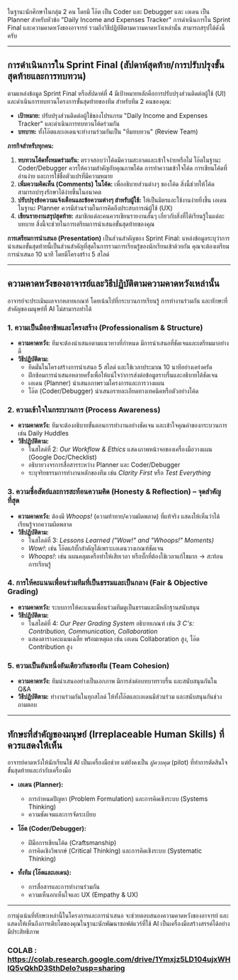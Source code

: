 ในฐานะนักศึกษาในกลุ่ม 2 คน โดยมี โอ๊ต เป็น Coder และ Debugger และ เอเดน เป็น Planner สำหรับหัวข้อ "Daily Income and Expenses Tracker" การดำเนินการใน Sprint Final และความคาดหวังของอาจารย์ รวมถึงวิธีปฏิบัติตามความคาดหวังเหล่านั้น สามารถสรุปได้ดังนี้ครับ

---

## การดำเนินการใน Sprint Final (สัปดาห์สุดท้าย/การปรับปรุงขั้นสุดท้ายและการทบทวน)

ตามแหล่งข้อมูล Sprint Final หรือสัปดาห์ที่ 4 มีเป้าหมายหลักคือการปรับปรุงส่วนติดต่อผู้ใช้ (UI) และดำเนินการทบทวนโครงการขั้นสุดท้ายของทีม สำหรับทีม 2 คนของคุณ:

- **เป้าหมาย:** ปรับปรุงส่วนติดต่อผู้ใช้ของโปรแกรม "Daily Income and Expenses Tracker" และดำเนินการทบทวนโค้ดร่วมกัน  
- **บทบาท:** ทั้งโอ๊ตและเอเดนจะทำงานร่วมกันเป็น "ทีมทบทวน" (Review Team)

**ภารกิจสำหรับทุกคน:**

1. **ทบทวนโค้ดทั้งหมดร่วมกัน:** ตรวจสอบว่าโค้ดมีความสะอาดและเข้าใจง่ายหรือไม่ โอ๊ตในฐานะ Coder/Debugger ควรให้ความสำคัญกับคุณภาพโค้ด การทำความเข้าใจโค้ด การเขียนโค้ดที่อ่านง่าย และการใช้ชื่อตัวแปรที่มีความหมาย  
2. **เพิ่มความคิดเห็น (Comments) ในโค้ด:** เพื่ออธิบายส่วนต่างๆ ของโค้ด สิ่งนี้ช่วยให้โค้ดสามารถบำรุงรักษาได้ง่ายขึ้นในอนาคต  
3. **ปรับปรุงข้อความแจ้งเตือนและข้อความต่างๆ สำหรับผู้ใช้:** ให้เป็นมิตรและใช้งานง่ายยิ่งขึ้น เอเดนในฐานะ Planner ควรมีส่วนร่วมในการคิดถึงประสบการณ์ผู้ใช้ (UX)  
4. **เขียนรายงานสรุปสุดท้าย:** สมาชิกแต่ละคนควรเขียนรายงานสั้นๆ เกี่ยวกับสิ่งที่ได้เรียนรู้ในแต่ละบทบาท สิ่งนี้จะช่วยในการเตรียมการนำเสนอขั้นสุดท้ายของคุณ  

**การเตรียมการนำเสนอ (Presentation)** เป็นส่วนสำคัญของ Sprint Final: แหล่งข้อมูลระบุว่าการนำเสนอขั้นสุดท้ายนี้เป็นส่วนสำคัญที่สุดในการรวมการเรียนรู้ของนักเรียนเข้าด้วยกัน คุณจะต้องเตรียมการนำเสนอ 10 นาที โดยมีโครงสร้าง 5 สไลด์

---

## ความคาดหวังของอาจารย์และวิธีปฏิบัติตามความคาดหวังเหล่านั้น

อาจารย์จะประเมินผลจากหลายเกณฑ์ โดยเน้นไปที่กระบวนการเรียนรู้ การทำงานร่วมกัน และทักษะที่สำคัญของมนุษย์ที่ AI ไม่สามารถทำได้

### 1. ความเป็นมืออาชีพและโครงสร้าง (Professionalism & Structure)
- **ความคาดหวัง:** ทีมจะต้องนำเสนอตามแนวทางที่กำหนด มีการนำเสนอที่ชัดเจนและเตรียมมาอย่างดี  
- **วิธีปฏิบัติตาม:**  
  - ยึดมั่นในโครงสร้างการนำเสนอ 5 สไลด์ และใช้เวลาประมาณ 10 นาทีอย่างเคร่งครัด  
  - ฝึกซ้อมการนำเสนอหลายครั้งเพื่อให้แน่ใจว่าการส่งต่อข้อมูลราบรื่นและอธิบายได้ชัดเจน  
  - เอเดน (Planner) นำเสนอภาพรวมโครงการและการวางแผน  
  - โอ๊ต (Coder/Debugger) นำเสนอรายละเอียดทางเทคนิคหรือตัวอย่างโค้ด  

### 2. ความเข้าใจในกระบวนการ (Process Awareness)
- **ความคาดหวัง:** ทีมจะต้องอธิบายขั้นตอนการทำงานอย่างชัดเจน และเข้าใจคุณค่าของกระบวนการ เช่น Daily Huddles  
- **วิธีปฏิบัติตาม:**  
  - ในสไลด์ที่ 2: *Our Workflow & Ethics* แสดงภาพหน้าจอของเครื่องมือวางแผน (Google Doc/Checklist)  
  - อธิบายวงจรการสื่อสารระหว่าง Planner และ Coder/Debugger  
  - ระบุจริยธรรมการทำงานหลักของทีม เช่น *Clarity First* หรือ *Test Everything*  

### 3. ความซื่อสัตย์และการสะท้อนความคิด (Honesty & Reflection) – จุดสำคัญที่สุด
- **ความคาดหวัง:** ต้องมี *Whoops!* (ความท้าทาย/ความผิดพลาด) ที่แท้จริง แสดงให้เห็นว่าได้เรียนรู้จากความผิดพลาด  
- **วิธีปฏิบัติตาม:**  
  - ในสไลด์ที่ 3: *Lessons Learned ("Wow!" and "Whoops!" Moments)*  
  - *Wow!*: เช่น โอ๊ตแก้บั๊กสำคัญได้เพราะเอเดนวางเกณฑ์ชัดเจน  
  - *Whoops!*: เช่น แผนคลุมเครือทำให้เสียเวลา หรือบั๊กที่ต้องใช้เวลาแก้ไขมาก → สะท้อนการเรียนรู้  

### 4. การให้คะแนนเพื่อนร่วมทีมที่เป็นธรรมและเป็นกลาง (Fair & Objective Grading)
- **ความคาดหวัง:** ระบบการให้คะแนนเพื่อนร่วมทีมดูเป็นธรรมและมีหลักฐานสนับสนุน  
- **วิธีปฏิบัติตาม:**  
  - ในสไลด์ที่ 4: *Our Peer Grading System* อธิบายเกณฑ์ เช่น *3 C's: Contribution, Communication, Collaboration*  
  - แสดงตารางคะแนนเฉลี่ย พร้อมเหตุผล เช่น เอเดน Collaboration สูง, โอ๊ต Contribution สูง  

### 5. ความเป็นอันหนึ่งอันเดียวกันของทีม (Team Cohesion)
- **ความคาดหวัง:** ทีมนำเสนออย่างเป็นเอกภาพ มีการส่งต่อบทบาทราบรื่น และสนับสนุนกันใน Q&A  
- **วิธีปฏิบัติตาม:** ทำงานร่วมกันในทุกสไลด์ ให้ทั้งโอ๊ตและเอเดนมีส่วนร่วม และสนับสนุนกันช่วงถามตอบ  

---

## ทักษะที่สำคัญของมนุษย์ (Irreplaceable Human Skills) ที่ควรแสดงให้เห็น

อาจารย์คาดหวังให้นักเรียนใช้ AI เป็นเครื่องมือช่วย แต่ยังคงเป็น *ผู้ควบคุม* (pilot) ที่ทำการตัดสินใจขั้นสุดท้ายและกำกับเครื่องมือ  

- **เอเดน (Planner):**  
  - การกำหนดปัญหา (Problem Formulation) และการคิดเชิงระบบ (Systems Thinking)  
  - ความชัดเจนและการจัดระเบียบ  

- **โอ๊ต (Coder/Debugger):**  
  - ฝีมือการเขียนโค้ด (Craftsmanship)  
  - การคิดเชิงวิพากษ์ (Critical Thinking) และการคิดเชิงระบบ (Systematic Thinking)  

- **ทั้งทีม (โอ๊ตและเอเดน):**  
  - การสื่อสารและการทำงานร่วมกัน  
  - ความเห็นอกเห็นใจและ UX (Empathy & UX)  

---

การมุ่งเน้นที่ทักษะเหล่านี้ในโครงการและการนำเสนอ จะช่วยตอบสนองความคาดหวังของอาจารย์ และแสดงให้เห็นถึงการเติบโตของคุณในฐานะนักพัฒนาซอฟต์แวร์ที่ใช้ AI เป็นเครื่องมือสร้างสรรค์ได้อย่างมีประสิทธิภาพ


### COLAB : https://colab.research.google.com/drive/1Ymxjz5LD104ujxWHlQ5vQkhD3SthDeIo?usp=sharing ###
